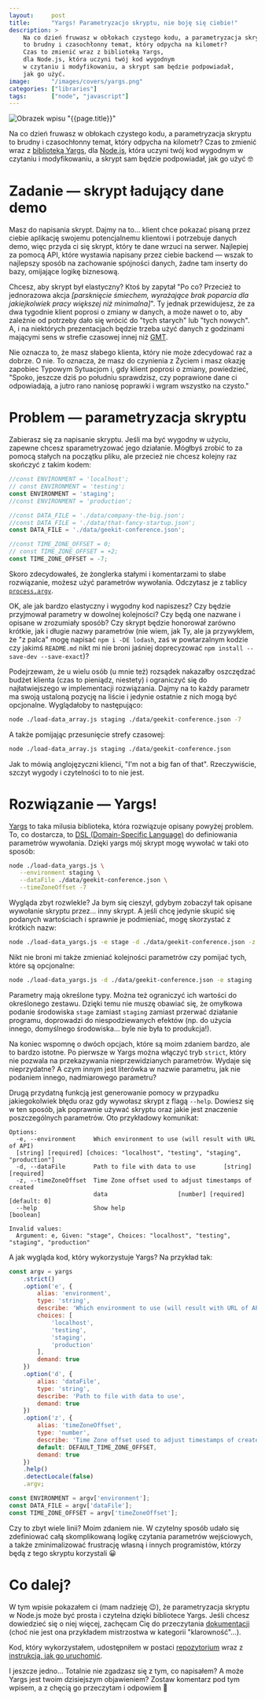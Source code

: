 ```yaml
---
layout:     post
title:      "Yargs! Parametryzacjo skryptu, nie boję się ciebie!"
description: >
    Na co dzień fruwasz w obłokach czystego kodu, a parametryzacja skryptu
    to brudny i czasochłonny temat, który odpycha na kilometr?
    Czas to zmienić wraz z biblioteką Yargs,
    dla Node.js, która uczyni twój kod wygodnym
    w czytaniu i modyfikowaniu, a skrypt sam będzie podpowiadał,
    jak go użyć.
image:      "/images/covers/yargs.png"
categories: ["libraries"]
tags:       ["node", "javascript"]
---
```


![Obrazek wpisu "{{page.title}}"]( /images/covers/yargs.png )

Na co dzień fruwasz w obłokach czystego kodu, a parametryzacja skryptu
to brudny i czasochłonny temat, który odpycha na kilometr?
Czas to zmienić wraz z [biblioteką Yargs]( http://yargs.js.org/ ),
dla [Node.js]( https://nodejs.org ), która uczyni twój kod wygodnym
w czytaniu i modyfikowaniu, a skrypt sam będzie podpowiadał,
jak go użyć 🤓
  
# Zadanie &mdash; skrypt ładujący dane demo

Masz do napisania skrypt. Dajmy na to&hellip; klient chce pokazać
pisaną przez ciebie aplikację swojemu potencjalnemu klientowi
i potrzebuje danych demo, więc przyda ci się skrypt, który te dane
wrzuci na serwer. Najlepiej za pomocą API, które wystawia napisany
przez ciebie backend &mdash; wszak to najlepszy sposób na zachowanie
spójności danych, żadne tam inserty do bazy, omijające logikę
biznesową.

Chcesz, aby skrypt był elastyczny? Ktoś by zapytał "Po co? Przecież to
jednorazowa akcja *[parsknięcie śmiechem, wyrażające brak poparcia dla
jakiejkolwiek pracy większej niż minimalna]*".
Ty jednak przewidujesz, że za dwa tygodnie klient poprosi
o zmiany w danych, a może nawet o to, aby zależnie od potrzeby dało się
wrócić do "tych starych" lub "tych nowych". A, i na niektórych
prezentacjach będzie trzeba użyć danych z godzinami mającymi sens
w strefie czasowej innej niż
[GMT]( https://www.timeanddate.com/time/zones/gmt ).

Nie oznacza to, że masz słabego klienta, który nie może zdecydować
raz a dobrze. O nie. To oznacza, że masz do czynienia z Życiem
i masz okazję zapobiec Typowym Sytuacjom i, gdy klient poprosi
o zmiany, powiedzieć, "Spoko, jeszcze dziś po południu sprawdzisz,
czy poprawione dane ci odpowiadają, a jutro rano naniosę poprawki
i wgram wszystko na czysto."

# Problem &mdash; parametryzacja skryptu

Zabierasz się za napisanie skryptu. Jeśli ma być wygodny w użyciu,
zapewne chcesz sparametryzować jego działanie. Mógłbyś zrobić to za pomocą stałych
na początku pliku, ale przecież nie chcesz kolejny raz skończyć z takim kodem:
```javascript
//const ENVIRONMENT = 'localhost';
// const ENVIRONMENT = 'testing';
const ENVIRONMENT = 'staging';
//const ENVIRONMENT = 'production';

//const DATA_FILE = './data/company-the-big.json';
//const DATA_FILE = './data/that-fancy-startup.json';
const DATA_FILE = './data/geekit-conference.json';

//const TIME_ZONE_OFFSET = 0;
// const TIME_ZONE_OFFSET = +2;
const TIME_ZONE_OFFSET = -7;
```

Skoro zdecydowałeś, że żonglerka stałymi i komentarzami to słabe rozwiązanie, możesz
użyć parametrów wywołania. Odczytasz je z tablicy
[`process.argv`]( https://nodejs.org/docs/latest/api/process.html#process_process_argv ).

OK, ale jak bardzo elastyczny i wygodny kod napiszesz? Czy będzie przyjmował 
parametry w dowolnej kolejności? Czy będą one nazwane i opisane
w zrozumiały sposób? Czy skrypt będzie honorował zarówno krótkie,
jak i długie nazwy parametrów (nie wiem, jak Ty, ale ja przywykłem, 
że "z palca" mogę napisać `npm i -DE lodash`, zaś w powtarzalnym kodzie
czy jakimś `README.md` nikt mi nie broni jaśniej doprecyzować
`npm install --save-dev --save-exact`)?

Podejrzewam, że u wielu osób (u mnie też) rozsądek nakazałby
oszczędzać budżet klienta (czas to pieniądz, niestety) i ograniczyć
się do najłatwiejszego w implementacji rozwiązania. Dajmy na to każdy parametr
ma swoją ustaloną pozycję na liście i jedynie ostatnie z nich mogą być opcjonalne.
Wyglądałoby to następująco:
```bash
node ./load-data_array.js staging ./data/geekit-conference.json -7
```

A także pomijając przesunięcie strefy czasowej:
```bash
node ./load-data_array.js staging ./data/geekit-conference.json
```

Jak to mówią anglojęzyczni klienci, "I'm not a big fan of that".
Rzeczywiście, szczyt wygody i czytelności to to nie jest.

# Rozwiązanie &mdash; Yargs!

[Yargs]( http://yargs.js.org/ ) to taka milusia biblioteka, która 
rozwiązuje opisany powyżej problem. To, co dostarcza, to
[DSL (Domain-Specific Language)]( https://en.wikipedia.org/wiki/Domain-specific_language )
do definiowania parametrów wywołania. Dzięki yargs mój skrypt mogę
wywołać w taki oto sposób:
```bash
node ./load-data_yargs.js \
   --environment staging \
   --dataFile ./data/geekit-conference.json \
   --timeZoneOffset -7
```

Wygląda zbyt rozwlekle? Ja bym się cieszył, gdybym zobaczył tak opisane wywołanie
skryptu przez&hellip; inny skrypt. A jeśli chcę jedynie skupić się podanych wartościach
i sprawnie je podmieniać, mogę skorzystać z krótkich nazw:
```bash
node ./load-data_yargs.js -e stage -d ./data/geekit-conference.json -z -7
```

Nikt nie broni mi także zmieniać kolejności parametrów czy pomijać tych, które
są opcjonalne:
```bash
node ./load-data_yargs.js -d ./data/geekit-conference.json -e staging
```

Parametry mają określone typy. Można też ograniczyć ich wartości do określonego
zestawu. Dzięki temu nie muszę obawiać się, że omyłkowa podanie środowiska
`stage` zamiast `staging` zamiast przerwać działanie programu, doprowadzi
do niespodziewanych efektów (np. do użycia innego, domyślnego środowiska&hellip;
byle nie była to produkcja!).

Na koniec wspomnę o dwóch opcjach, które są moim zdaniem bardzo, ale to bardzo istotne.
Po pierwsze w Yargs można włączyć tryb `strict`, który nie pozwala na przekazywania
nieprzewidzianych parametrów. Wydaje się nieprzydatne? A czym innym jest literówka 
w nazwie parametru, jak nie podaniem innego, nadmiarowego parametru?

Drugą przydatną funkcją jest generowanie pomocy w przypadku jakiegokolwiek błędu oraz
gdy wywołasz skrypt z flagą `--help`. Dowiesz się w ten sposób, jak poprawnie
używać skryptu oraz jakie jest znaczenie poszczególnych parametrów.
Oto przykładowy komunikat:
```text
Options:
  -e, --environment     Which environment to use (will result with URL of API)
  [string] [required] [choices: "localhost", "testing", "staging", "production"]
  -d, --dataFile        Path to file with data to use        [string] [required]
  -z, --timeZoneOffset  Time Zone offset used to adjust timestamps of created
                        data                    [number] [required] [default: 0]
  --help                Show help                                      [boolean]

Invalid values:
  Argument: e, Given: "stage", Choices: "localhost", "testing", "staging", "production"
```

A jak wygląda kod, który wykorzystuje Yargs? Na przykład tak:
```javascript
const argv = yargs
    .strict()
    .option('e', {
        alias: 'environment',
        type: 'string',
        describe: 'Which environment to use (will result with URL of API)',
        choices: [
            'localhost',
            'testing',
            'staging',
            'production'
        ],
        demand: true
    })
    .option('d', {
        alias: 'dataFile',
        type: 'string',
        describe: 'Path to file with data to use',
        demand: true
    })
    .option('z', {
        alias: 'timeZoneOffset',
        type: 'number',
        describe: 'Time Zone offset used to adjust timestamps of created data',
        default: DEFAULT_TIME_ZONE_OFFSET,
        demand: true
    })
    .help()
    .detectLocale(false)
    .argv;

const ENVIRONMENT = argv['environment'];
const DATA_FILE = argv['dataFile'];
const TIME_ZONE_OFFSET = argv['timeZoneOffset'];
```

Czy to zbyt wiele linii? Moim zdaniem nie. W czytelny sposób udało
się zdefiniować całą skomplikowaną logikę czytania parametrów wejściowych,
a także zminimalizować frustrację własną i innych programistów, którzy
będą z tego skryptu korzystali 😀

# Co dalej?

W tym wpisie pokazałem ci (mam nadzieję 😉), że parametryzacja skryptu w Node.js
może być prosta i czytelna dzięki bibliotece Yargs. Jeśli chcesz dowiedzieć się 
o niej więcej, zachęcam Cię do przeczytania [dokumentacji]( http://yargs.js.org/docs/ )
(choć nie jest ona przykładem mistrzostwa w kategorii "klarowność"&hellip;).

Kod, który wykorzystałem, udostępniłem w postaci
[repozytorium]( https://gitlab.com/timbercode/yargs-example ) wraz z
[instrukcją, jak go uruchomić]( https://gitlab.com/timbercode/yargs-example/blob/master/README.md ).

I jeszcze jedno&hellip; Totalnie nie zgadzasz się z tym, co napisałem? A może Yargs
jest twoim dzisiejszym objawieniem? Zostaw komentarz pod tym wpisem, a z chęcią
go przeczytam i odpowiem 🙂